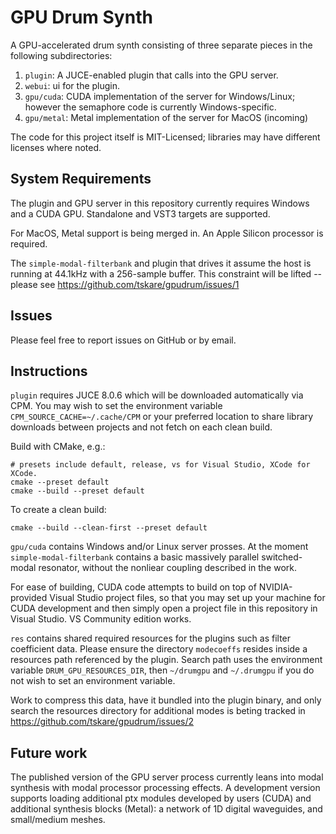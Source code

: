 # GPU Drum Synth

A GPU-accelerated drum synth consisting of three separate pieces in the following subdirectories:

1. `plugin`: A JUCE-enabled plugin that calls into the GPU server.
2. `webui`: ui for the plugin.
3. `gpu/cuda`: CUDA implementation of the server for Windows/Linux; however the semaphore code is currently Windows-specific.
4. `gpu/metal`: Metal implementation of the server for MacOS (incoming)

The code for this project itself is MIT-Licensed; libraries may have different licenses where noted.

## System Requirements

The plugin and GPU server in this repository currently requires Windows and a CUDA GPU. Standalone and VST3 targets are supported.

For MacOS, Metal support is being merged in. An Apple Silicon processor is required.

The `simple-modal-filterbank` and plugin that drives it assume the host is running at 44.1kHz with a 256-sample buffer. This constraint will be lifted -- please see https://github.com/tskare/gpudrum/issues/1

## Issues

Please feel free to report issues on GitHub or by email.

## Instructions

`plugin` requires JUCE 8.0.6 which will be downloaded automatically via CPM. You may wish to set the environment variable `CPM_SOURCE_CACHE=~/.cache/CPM` or your preferred location to share library downloads between projects and not fetch on each clean build.

Build with CMake, e.g.:

```
# presets include default, release, vs for Visual Studio, XCode for XCode. 
cmake --preset default
cmake --build --preset default
```

To create a clean build:
```
cmake --build --clean-first --preset default
```

`gpu/cuda` contains Windows and/or Linux server prosses. At the moment `simple-modal-filterbank` contains a basic massively parallel switched-modal resonator, without the nonliear coupling described in the work. 

For ease of building, CUDA code attempts to build on top of NVIDIA-provided Visual Studio project files, so that you may set up your machine for CUDA development and then simply open a project file in this repository in Visual Studio. VS Community edition works.

`res` contains shared required resources for the plugins such as filter coefficient data. Please ensure the directory `modecoeffs` resides inside a resources path referenced by the plugin. Search path uses the environment variable `DRUM_GPU_RESOURCES_DIR`, then `~/drumgpu` and `~/.drumgpu` if you do not wish to set an environment variable.

Work to compress this data, have it bundled into the plugin binary, and only search the resources directory for additional modes is beting tracked in https://github.com/tskare/gpudrum/issues/2

## Future work

The published version of the GPU server process currently leans into modal synthesis with modal processor processing effects. A development version supports loading additional ptx modules developed by users (CUDA) and additional synthesis blocks (Metal): a network of 1D digital waveguides, and small/medium meshes.


